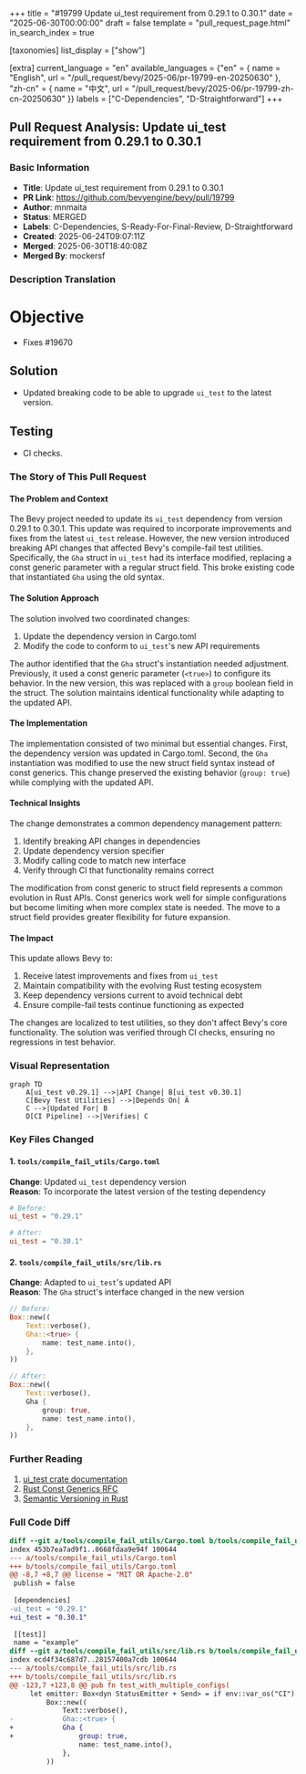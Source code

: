 +++
title = "#19799 Update ui_test requirement from 0.29.1 to 0.30.1"
date = "2025-06-30T00:00:00"
draft = false
template = "pull_request_page.html"
in_search_index = true

[taxonomies]
list_display = ["show"]

[extra]
current_language = "en"
available_languages = {"en" = { name = "English", url = "/pull_request/bevy/2025-06/pr-19799-en-20250630" }, "zh-cn" = { name = "中文", url = "/pull_request/bevy/2025-06/pr-19799-zh-cn-20250630" }}
labels = ["C-Dependencies", "D-Straightforward"]
+++

## Pull Request Analysis: Update ui_test requirement from 0.29.1 to 0.30.1

### Basic Information
- **Title**: Update ui_test requirement from 0.29.1 to 0.30.1
- **PR Link**: https://github.com/bevyengine/bevy/pull/19799
- **Author**: mnmaita
- **Status**: MERGED
- **Labels**: C-Dependencies, S-Ready-For-Final-Review, D-Straightforward
- **Created**: 2025-06-24T09:07:11Z
- **Merged**: 2025-06-30T18:40:08Z
- **Merged By**: mockersf

### Description Translation
# Objective

- Fixes #19670

## Solution

- Updated breaking code to be able to upgrade `ui_test` to the latest version.

## Testing

- CI checks.

### The Story of This Pull Request

#### The Problem and Context
The Bevy project needed to update its `ui_test` dependency from version 0.29.1 to 0.30.1. This update was required to incorporate improvements and fixes from the latest `ui_test` release. However, the new version introduced breaking API changes that affected Bevy's compile-fail test utilities. Specifically, the `Gha` struct in `ui_test` had its interface modified, replacing a const generic parameter with a regular struct field. This broke existing code that instantiated `Gha` using the old syntax.

#### The Solution Approach
The solution involved two coordinated changes:
1. Update the dependency version in Cargo.toml
2. Modify the code to conform to `ui_test`'s new API requirements

The author identified that the `Gha` struct's instantiation needed adjustment. Previously, it used a const generic parameter (`<true>`) to configure its behavior. In the new version, this was replaced with a `group` boolean field in the struct. The solution maintains identical functionality while adapting to the updated API.

#### The Implementation
The implementation consisted of two minimal but essential changes. First, the dependency version was updated in Cargo.toml. Second, the `Gha` instantiation was modified to use the new struct field syntax instead of const generics. This change preserved the existing behavior (`group: true`) while complying with the updated API.

#### Technical Insights
The change demonstrates a common dependency management pattern:
1. Identify breaking API changes in dependencies
2. Update dependency version specifier
3. Modify calling code to match new interface
4. Verify through CI that functionality remains correct

The modification from const generic to struct field represents a common evolution in Rust APIs. Const generics work well for simple configurations but become limiting when more complex state is needed. The move to a struct field provides greater flexibility for future expansion.

#### The Impact
This update allows Bevy to:
1. Receive latest improvements and fixes from `ui_test`
2. Maintain compatibility with the evolving Rust testing ecosystem
3. Keep dependency versions current to avoid technical debt
4. Ensure compile-fail tests continue functioning as expected

The changes are localized to test utilities, so they don't affect Bevy's core functionality. The solution was verified through CI checks, ensuring no regressions in test behavior.

### Visual Representation

```mermaid
graph TD
    A[ui_test v0.29.1] -->|API Change| B[ui_test v0.30.1]
    C[Bevy Test Utilities] -->|Depends On| A
    C -->|Updated For| B
    D[CI Pipeline] -->|Verifies| C
```

### Key Files Changed

#### 1. `tools/compile_fail_utils/Cargo.toml`
**Change**: Updated `ui_test` dependency version  
**Reason**: To incorporate the latest version of the testing dependency

```toml
# Before:
ui_test = "0.29.1"

# After:
ui_test = "0.30.1"
```

#### 2. `tools/compile_fail_utils/src/lib.rs`
**Change**: Adapted to `ui_test`'s updated API  
**Reason**: The `Gha` struct's interface changed in the new version

```rust
// Before:
Box::new((
    Text::verbose(),
    Gha::<true> {
        name: test_name.into(),
    },
))

// After:
Box::new((
    Text::verbose(),
    Gha {
        group: true,
        name: test_name.into(),
    },
))
```

### Further Reading
1. [ui_test crate documentation](https://docs.rs/ui_test/)
2. [Rust Const Generics RFC](https://github.com/rust-lang/rfcs/blob/master/text/2000-const-generics.md)
3. [Semantic Versioning in Rust](https://doc.rust-lang.org/cargo/reference/semver.html)

### Full Code Diff
```diff
diff --git a/tools/compile_fail_utils/Cargo.toml b/tools/compile_fail_utils/Cargo.toml
index 453b7ea7ad9f1..8668fdaa9e94f 100644
--- a/tools/compile_fail_utils/Cargo.toml
+++ b/tools/compile_fail_utils/Cargo.toml
@@ -8,7 +8,7 @@ license = "MIT OR Apache-2.0"
 publish = false
 
 [dependencies]
-ui_test = "0.29.1"
+ui_test = "0.30.1"
 
 [[test]]
 name = "example"
diff --git a/tools/compile_fail_utils/src/lib.rs b/tools/compile_fail_utils/src/lib.rs
index ecd4f34c687d7..28157400a7cdb 100644
--- a/tools/compile_fail_utils/src/lib.rs
+++ b/tools/compile_fail_utils/src/lib.rs
@@ -123,7 +123,8 @@ pub fn test_with_multiple_configs(
     let emitter: Box<dyn StatusEmitter + Send> = if env::var_os("CI").is_some() {
         Box::new((
             Text::verbose(),
-            Gha::<true> {
+            Gha {
+                group: true,
                 name: test_name.into(),
             },
         ))
```